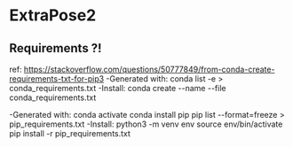 # ExtraPose2

## Requirements ?!
ref: https://stackoverflow.com/questions/50777849/from-conda-create-requirements-txt-for-pip3
-Generated with:
conda list -e > conda_requirements.txt
-Install:
conda create --name <env> --file conda_requirements.txt

-Generated with:
conda activate <env>
conda install pip
pip list --format=freeze > pip_requirements.txt
-Install:
python3 -m venv env
source env/bin/activate
pip install -r pip_requirements.txt